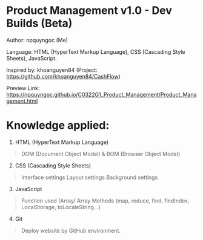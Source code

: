 # Product Management v1.0 - Dev Builds (Beta)

Author: npquyngoc (Me)

Language: HTML (HyperText Markup Language), CSS (Cascading Style Sheets), JavaScript.

Inspired by: khoanguyen84 (Project: https://github.com/khoanguyen84/CashFlow)

Preview Link: https://npquyngoc.github.io/C0322G1_Product_Management/Product_Management.html

# Knowledge applied:

1. HTML (HyperText Markup Language)
> DOM (Document Object Model) & BOM (Browser Object Model)

2. CSS (Cascading Style Sheets)
> Interface settings
> Layout settings
> Background settings

3. JavaScript
> Function used (Array/ Array Methods (map, reduce, find, findIndex, LocalStorage, toLocaleString...)

4. Git
> Deploy website by GitHub environment.
